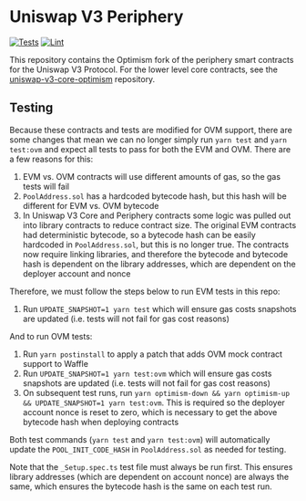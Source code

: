 # Uniswap V3 Periphery

[![Tests](https://github.com/Uniswap/uniswap-v3-periphery-optimism/workflows/Tests/badge.svg)](https://github.com/Uniswap/uniswap-v3-periphery-optimism/actions?query=workflow%3ATests)
[![Lint](https://github.com/Uniswap/uniswap-v3-periphery-optimism/workflows/Lint/badge.svg)](https://github.com/Uniswap/uniswap-v3-periphery-optimism/actions?query=workflow%3ALint)

This repository contains the Optimism fork of the periphery smart contracts for the Uniswap V3 Protocol.
For the lower level core contracts, see the [uniswap-v3-core-optimism](https://github.com/Uniswap/uniswap-v3-core-optimism)
repository.

## Testing

Because these contracts and tests are modified for OVM support, there are some changes that mean we can no longer simply run `yarn test` and `yarn test:ovm` and expect all tests to pass for both the EVM and OVM. There are a few reasons for this:

1. EVM vs. OVM contracts will use different amounts of gas, so the gas tests will fail
2. `PoolAddress.sol` has a hardcoded bytecode hash, but this hash will be different for EVM vs. OVM bytecode
3. In Uniswap V3 Core and Periphery contracts some logic was pulled out into library contracts to reduce contract size. The original EVM contracts had deterministic bytecode, so a bytecode hash can be easily hardcoded in `PoolAddress.sol`, but this is no longer true. The contracts now require linking libraries, and therefore the bytecode and bytecode hash is dependent on the library addresses, which are dependent on the deployer account and nonce

Therefore, we must follow the steps below to run EVM tests in this repo:

1. Run `UPDATE_SNAPSHOT=1 yarn test` which will ensure gas costs snapshots are updated (i.e. tests will not fail for gas cost reasons)

And to run OVM tests:

1. Run `yarn postinstall` to apply a patch that adds OVM mock contract support to Waffle
2. Run `UPDATE_SNAPSHOT=1 yarn test:ovm` which will ensure gas costs snapshots are updated (i.e. tests will not fail for gas cost reasons)
3. On subsequent test runs, run `yarn optimism-down && yarn optimism-up && UPDATE_SNAPSHOT=1 yarn test:ovm`. This is required so the deployer account nonce is reset to zero, which is necessary to get the above bytecode hash when deploying contracts

Both test commands (`yarn test` and `yarn test:ovm`) will automatically update the `POOL_INIT_CODE_HASH` in `PoolAddress.sol` as needed for testing.

Note that the `_Setup.spec.ts` test file must always be run first. This ensures library addresses (which are dependent on account nonce) are always the same, which ensures the bytecode hash is the same on each test run.
